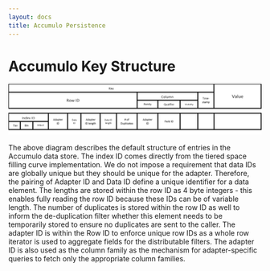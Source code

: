 ```yaml
---
layout: docs
title: Accumulo Persistence
---
```


# Accumulo Key Structure

![accumulo Data Schema](/docs/figures/accumulo.png)


The above diagram describes the default structure of entries in the Accumulo data store.  The index ID comes directly from the tiered space filling curve implementation.  We do not impose a requirement that data IDs are globally unique but they should be unique for the adapter.  Therefore, the pairing of Adapter ID and Data ID define a unique identifier for a data element.  The lengths are stored within the row ID as 4 byte integers - this enables fully reading the row ID because these IDs can be of variable length.  The number of duplicates is stored within the row ID as well to inform the de-duplication filter whether this element needs to be temporarily stored to ensure no duplicates are sent to the caller.
The adapter ID is within the Row ID to enforce unique row IDs as a whole row iterator is used to aggregate fields for the distributable filters.  The adapter ID is also used as the column family as the mechanism for adapter-specific queries to fetch only the appropriate column families.
